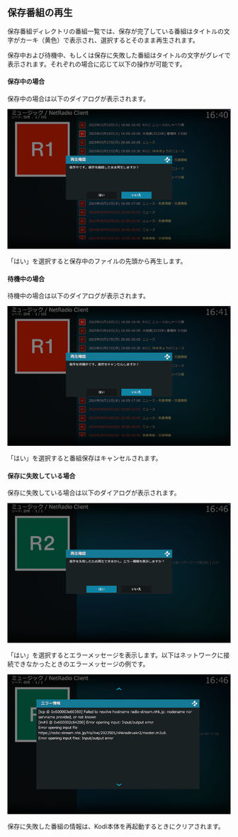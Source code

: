 
## 保存番組の再生

保存番組ディレクトリの番組一覧では、保存が完了している番組はタイトルの文字がカーキ（黄色）で表示され、選択するとそのまま再生されます。

保存中および待機中、もしくは保存に失敗した番組はタイトルの文字がグレイで表示されます。それぞれの場合に応じて以下の操作が可能です。

#### 保存中の場合

保存中の場合は以下のダイアログが表示されます。

![保存中](images/1.トップ画面/2.保存番組ディレクトリ/4.再生/保存中.png)

「はい」を選択すると保存中のファイルの先頭から再生します。

#### 待機中の場合

待機中の場合は以下のダイアログが表示されます。

![待機中](images/1.トップ画面/2.保存番組ディレクトリ/4.再生/待機中.png)

「はい」を選択すると番組保存はキャンセルされます。

#### 保存に失敗している場合

保存に失敗している場合は以下のダイアログが表示されます。

![保存失敗](images/1.トップ画面/2.保存番組ディレクトリ/4.再生/保存失敗.png)

「はい」を選択するとエラーメッセージを表示します。以下はネットワークに接続できなかったときのエラーメッセージの例です。

![エラーメッセージ](images/1.トップ画面/2.保存番組ディレクトリ/4.再生/エラーメッセージ.png)

保存に失敗した番組の情報は、Kodi本体を再起動するときにクリアされます。

